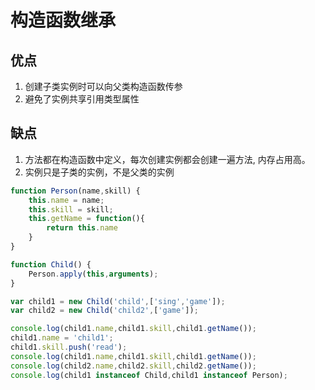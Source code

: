 # 构造函数继承

## 优点

1. 创建子类实例时可以向父类构造函数传参
2. 避免了实例共享引用类型属性

## 缺点

1. 方法都在构造函数中定义，每次创建实例都会创建一遍方法, 内存占用高。
2. 实例只是子类的实例，不是父类的实例

```js
function Person(name,skill) {
    this.name = name;
    this.skill = skill;
    this.getName = function(){
        return this.name
    }
}

function Child() {
    Person.apply(this,arguments);
}

var child1 = new Child('child',['sing','game']);
var child2 = new Child('child2',['game']);

console.log(child1.name,child1.skill,child1.getName());
child1.name = 'child1';
child1.skill.push('read');
console.log(child1.name,child1.skill,child1.getName());
console.log(child2.name,child2.skill,child2.getName());
console.log(child1 instanceof Child,child1 instanceof Person);
```


